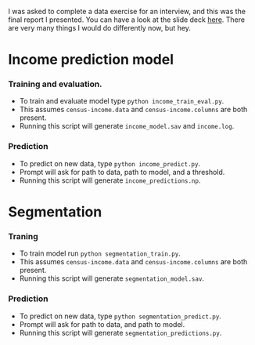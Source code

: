 I was asked to complete a data exercise for an interview, and this was the final report I presented. You can have a look at the slide deck [here](https://github.com/johncalab/census_exercise/blob/master/slides.pdf). There are very many things I would do differently now, but hey.

# Income prediction model

### Training and evaluation.
* To train and evaluate model type `python income_train_eval.py`.
* This assumes `census-income.data` and `census-income.columns` are both present.
* Running this script will generate `income_model.sav` and `income.log`.

### Prediction
* To predict on new data, type `python income_predict.py`.
* Prompt will ask for path to data, path to model, and a threshold.
* Running this script will generate `income_predictions.np`.

# Segmentation

### Traning
* To train model run `python segmentation_train.py`.
* This assumes `census-income.data` and `census-income.columns` are both present.
* Running this script will generate `segmentation_model.sav`.

### Prediction
* To predict on new data, type `python segmentation_predict.py`.
* Prompt will ask for path to data, and path to model.
* Running this script will generate `segmentation_predictions.py`.
